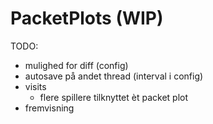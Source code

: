 # PacketPlots (WIP)

TODO:

-   mulighed for diff (config)
-   autosave på andet thread (interval i config)
-   visits
    -   flere spillere tilknyttet èt packet plot
-   fremvisning
